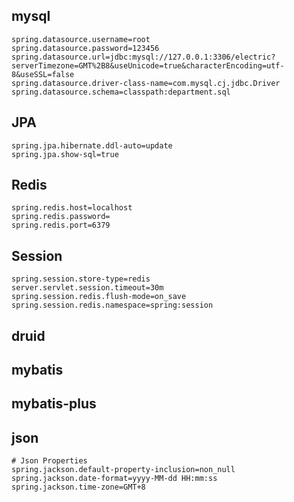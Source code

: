 

## mysql
```properties
spring.datasource.username=root
spring.datasource.password=123456
spring.datasource.url=jdbc:mysql://127.0.0.1:3306/electric?serverTimezone=GMT%2B8&useUnicode=true&characterEncoding=utf-8&useSSL=false
spring.datasource.driver-class-name=com.mysql.cj.jdbc.Driver
spring.datasource.schema=classpath:department.sql
```



## JPA

```properties
spring.jpa.hibernate.ddl-auto=update
spring.jpa.show-sql=true
```



## Redis

```properties
spring.redis.host=localhost
spring.redis.password=
spring.redis.port=6379
```



## Session

```properties
spring.session.store-type=redis
server.servlet.session.timeout=30m
spring.session.redis.flush-mode=on_save
spring.session.redis.namespace=spring:session
```



## druid



## mybatis



## mybatis-plus



## json

```properties
# Json Properties
spring.jackson.default-property-inclusion=non_null
spring.jackson.date-format=yyyy-MM-dd HH:mm:ss
spring.jackson.time-zone=GMT+8
```

